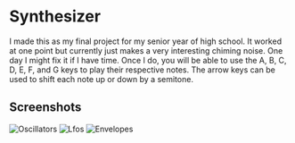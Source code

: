 # Synthesizer
I made this as my final project for my senior year of high school. It worked at one point but currently just makes a very interesting chiming noise. One day I might fix it if I have time. Once I do, you will be able to use the A, B, C, D, E, F, and G keys to play their respective notes. The arrow keys can be used to shift each note up or down by a semitone. 

## Screenshots

![Oscillators](../master/screenshots/Oscillators.PNG)
![Lfos](../master/screenshots/Lfo.PNG)
![Envelopes](../master/screenshots/Envelope.PNG)
